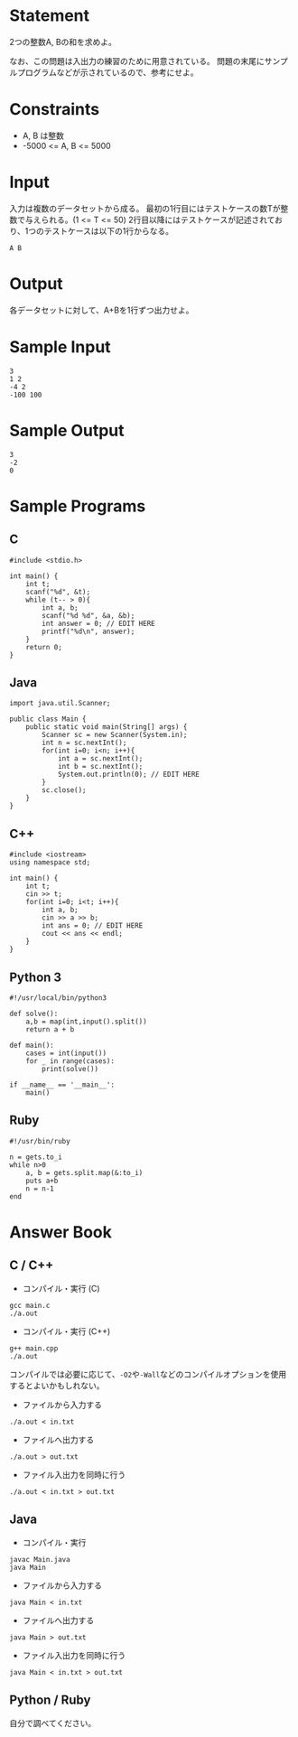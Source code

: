 # Statement

2つの整数A, Bの和を求めよ。

なお、この問題は入出力の練習のために用意されている。
問題の末尾にサンプルプログラムなどが示されているので、参考にせよ。

# Constraints

* A, B は整数
* -5000 <= A, B <= 5000

# Input

入力は複数のデータセットから成る。
最初の1行目にはテストケースの数Tが整数で与えられる。(1 <= T <= 50)
2行目以降にはテストケースが記述されており、1つのテストケースは以下の1行からなる。

```
A B
```

# Output
各データセットに対して、A+Bを1行ずつ出力せよ。

# Sample Input
```
3
1 2
-4 2
-100 100
```

# Sample Output
```
3
-2
0
```

# Sample Programs

## C

```
#include <stdio.h>

int main() {
    int t;
    scanf("%d", &t);
    while (t-- > 0){
        int a, b;
        scanf("%d %d", &a, &b);
        int answer = 0; // EDIT HERE
        printf("%d\n", answer);
    }
    return 0;
}
```

## Java

```
import java.util.Scanner;

public class Main {
	public static void main(String[] args) {
		Scanner sc = new Scanner(System.in);
		int n = sc.nextInt();
		for(int i=0; i<n; i++){
			int a = sc.nextInt();
			int b = sc.nextInt();
			System.out.println(0); // EDIT HERE
		}
		sc.close();
	}
}
```

## C++

```
#include <iostream>
using namespace std;

int main() {
    int t;
    cin >> t;
    for(int i=0; i<t; i++){
        int a, b;
        cin >> a >> b;
        int ans = 0; // EDIT HERE
        cout << ans << endl;
    }
}
```

## Python 3

```
#!/usr/local/bin/python3

def solve():
    a,b = map(int,input().split())
    return a + b

def main():
    cases = int(input())
    for _ in range(cases):
        print(solve())

if __name__ == '__main__':
    main()
```

## Ruby

```
#!/usr/bin/ruby

n = gets.to_i
while n>0
    a, b = gets.split.map(&:to_i)
    puts a+b
    n = n-1
end
```

# Answer Book

## C / C++

* コンパイル・実行 (C)

```
gcc main.c
./a.out
```

* コンパイル・実行 (C++)

```
g++ main.cpp
./a.out
```

コンパイルでは必要に応じて、``-O2``や``-Wall``などのコンパイルオプションを使用するとよいかもしれない。

* ファイルから入力する

```
./a.out < in.txt
```

* ファイルへ出力する

```
./a.out > out.txt
```

* ファイル入出力を同時に行う

```
./a.out < in.txt > out.txt
```

## Java

* コンパイル・実行

```
javac Main.java
java Main
```

* ファイルから入力する

```
java Main < in.txt
```

* ファイルへ出力する

```
java Main > out.txt
```

* ファイル入出力を同時に行う

```
java Main < in.txt > out.txt
```

## Python / Ruby

自分で調べてください。

